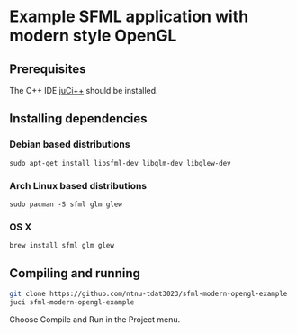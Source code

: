 # Example SFML application with modern style OpenGL

## Prerequisites
The C++ IDE [juCi++](https://github.com/cppit/jucipp) should be installed.

## Installing dependencies

### Debian based distributions
`sudo apt-get install libsfml-dev libglm-dev libglew-dev`

### Arch Linux based distributions
`sudo pacman -S sfml glm glew`

### OS X
`brew install sfml glm glew`

## Compiling and running
```sh
git clone https://github.com/ntnu-tdat3023/sfml-modern-opengl-example
juci sfml-modern-opengl-example
```

Choose Compile and Run in the Project menu.
